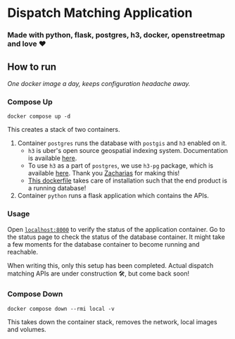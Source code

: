 # Dispatch Matching Application

### Made with python, flask, postgres, h3, docker, openstreetmap and love ❤️

## How to run

_One docker image a day, keeps configuration headache away._

### Compose Up

```shell
docker compose up -d
```

This creates a stack of two containers.

1. Container `postgres` runs the database with `postgis` and `h3` enabled on it.
   + `h3` is uber's open source geospatial indexing system. Documentation is available [here](https://h3geo.org/).
   + To use `h3` as a part of `postgres`, we use `h3-pg` package, which is available [here](https://github.com/zachasme/h3-pg). Thank you [Zacharias](https://github.com/zachasme) for making this!
   + [This dockerfile](./postgres/Dockerfile) takes care of installation such that the end product is a running database!
2. Container `python` runs a flask application which contains the APIs.

### Usage

Open [`localhost:8000`](http://localhost:8000/) to verify the status of the application container. Go to the status page to check the status of the database container. It might take a few moments for the database container to become running and reachable.

When writing this, only this setup has been completed. Actual dispatch matching APIs are under construction 🛠️, but come back soon!

### Compose Down

```shell
docker compose down --rmi local -v
```

This takes down the container stack, removes the network, local images and volumes.